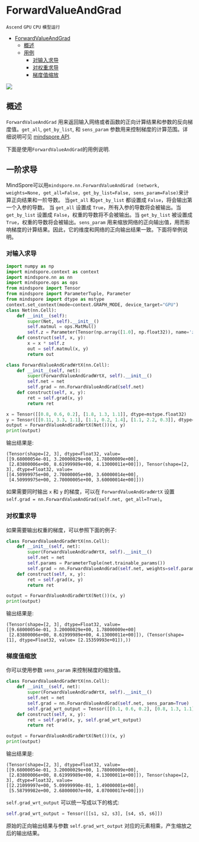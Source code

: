 # ForwardValueAndGrad

`Ascend` `GPU` `CPU` `模型运行`

<!-- TOC -->

- [ForwardValueAndGrad](#forward-value-and-grad)
    - [概述](#概述)
    - [用例](#一阶求导)
        - [对输入求导](#对输入求导)
        - [对权重求导](#对权重求导)
        - [梯度值缩放](#梯度值缩放)

<!-- /TOC -->

<a href="https://gitee.com/mindspore/docs/blob/master/docs/mindspore/programming_guide/source_zh_cn/forward_value_and_grad.md" target="_blank"><img src="https://gitee.com/mindspore/docs/raw/master/resource/_static/logo_source.png"></a>

## 概述

`ForwardValueAndGrad` 用来返回输入网络或者函数的正向计算结果和参数的反向梯度值。`get_all`, `get_by_list`, 和 `sens_param` 参数用来控制梯度的计算范围。详细说明可见 [mindspore API](https://www.mindspore.cn/docs/api/en/master/api_python/nn/mindspore.nn.ForwardValueAndGrad.html).

下面是使用`ForwardValueAndGrad`的用例说明.

## 一阶求导

MindSpore可以用`mindspore.nn.ForwardValueAndGrad (network, weights=None, get_all=False, get_by_list=False, sens_param=False)`来计算正向结果和一阶导数。 当`get_all` 和`get_by_list` 都设置成 `False`，将会输出第一个入参的导数。 当 `get_all` 设置成 `True`，所有入参的导数将会被输出。当 `get_by_list` 设置成 `False`，权重的导数将不会被输出。当 `get_by_list` 被设置成 `True`，权重的导数将会被输出。`sens_param` 用来缩放网络的正向输出值，用而影响梯度的计算结果。因此，它的维度和网络的正向输出结果一致。下面将举例说明。

### 对输入求导

```python
import numpy as np
import mindspore.context as context
import mindspore.nn as nn
import mindspore.ops as ops
from mindspore import Tensor
from mindspore import ParameterTuple, Parameter
from mindspore import dtype as mstype
context.set_context(mode=context.GRAPH_MODE, device_target="GPU")
class Net(nn.Cell):
    def __init__(self):
        super(Net, self).__init__()
        self.matmul = ops.MatMul()
        self.z = Parameter(Tensor(np.array([1.0], np.float32)), name='z')
    def construct(self, x, y):
        x = x * self.z
        out = self.matmul(x, y)
        return out

class ForwardValueAndGradWrtX(nn.Cell):
    def __init__(self, net):
        super(ForwardValueAndGradWrtX, self).__init__()
        self.net = net
        self.grad = nn.ForwardValueAndGrad(self.net)
    def construct(self, x, y):
        ret = self.grad(x, y)
        return ret

x = Tensor([[0.8, 0.6, 0.2], [1.8, 1.3, 1.1]], dtype=mstype.float32)
y = Tensor([[0.11, 3.3, 1.1], [1.1, 0.2, 1.4], [1.1, 2.2, 0.3]], dtype=mstype.float32)
output = ForwardValueAndGradWrtX(Net())(x, y)
print(output)
```

输出结果是:

```text
(Tensor(shape=[2, 3], dtype=Float32, value=
[[9.68000054e-01, 3.20000029e+00, 1.78000009e+00],
 [2.83800006e+00, 8.61999989e+00, 4.13000011e+00]]), Tensor(shape=[2, 3], dtype=Float32, value=
[[4.50999975e+00, 2.70000005e+00, 3.60000014e+00],
 [4.50999975e+00, 2.70000005e+00, 3.60000014e+00]]))
```

如果需要同时输出 `x` 和 `y` 的梯度，可以在 `ForwardValueAndGradWrtX` 设置 `self.grad = nn.ForwardValueAndGrad(self.net, get_all=True)`。

### 对权重求导

如果需要输出权重的梯度，可以参照下面的例子:

```python
class ForwardValueAndGradWrtX(nn.Cell):
    def __init__(self, net):
        super(ForwardValueAndGradWrtX, self).__init__()
        self.net = net
        self.params = ParameterTuple(net.trainable_params())
        self.grad = nn.ForwardValueAndGrad(self.net, weights=self.params, get_by_list=True)
    def construct(self, x, y):
        ret = self.grad(x, y)
        return ret
```

```python
output = ForwardValueAndGradWrtX(Net())(x, y)
print(output)
```

输出结果是:

```text
(Tensor(shape=[2, 3], dtype=Float32, value=
[[9.68000054e-01, 3.20000029e+00, 1.78000009e+00]
 [2.83800006e+00, 8.61999989e+00, 4.13000011e+00]]), (Tensor(shape=[1], dtype=Float32, value= [2.15359993e+01]),))
```

### 梯度值缩放

你可以使用参数 `sens_param` 来控制梯度的缩放值。

```python
class ForwardValueAndGradWrtX(nn.Cell):
    def __init__(self, net):
        super(ForwardValueAndGradWrtX, self).__init__()
        self.net = net
        self.grad = nn.ForwardValueAndGrad(self.net, sens_param=True)
        self.grad_wrt_output = Tensor([[0.1, 0.6, 0.2], [0.8, 1.3, 1.1]], dtype=mstype.float32)
    def construct(self, x, y):
        ret = self.grad(x, y, self.grad_wrt_output)
        return ret
```

```python
output = ForwardValueAndGradWrtX(Net())(x, y)
print(output)
```

输出结果是:

```text
(Tensor(shape=[2, 3], dtype=Float32, value=
[[9.68000054e-01, 3.20000029e+00, 1.78000009e+00],
 [2.83800006e+00, 8.61999989e+00, 4.13000011e+00]]), Tensor(shape=[2, 3], dtype=Float32, value=
[[2.21099997e+00, 5.09999990e-01, 1.49000001e+00],
 [5.58799982e+00, 2.68000007e+00, 4.07000017e+00]]))
```

`self.grad_wrt_output` 可以统一写成以下的格式:

```python
self.grad_wrt_output = Tensor([[s1, s2, s3], [s4, s5, s6]])
```

原始的正向输出结果与参数 `self.grad_wrt_output` 对应的元素相乘，产生缩放之后的输出结果。
